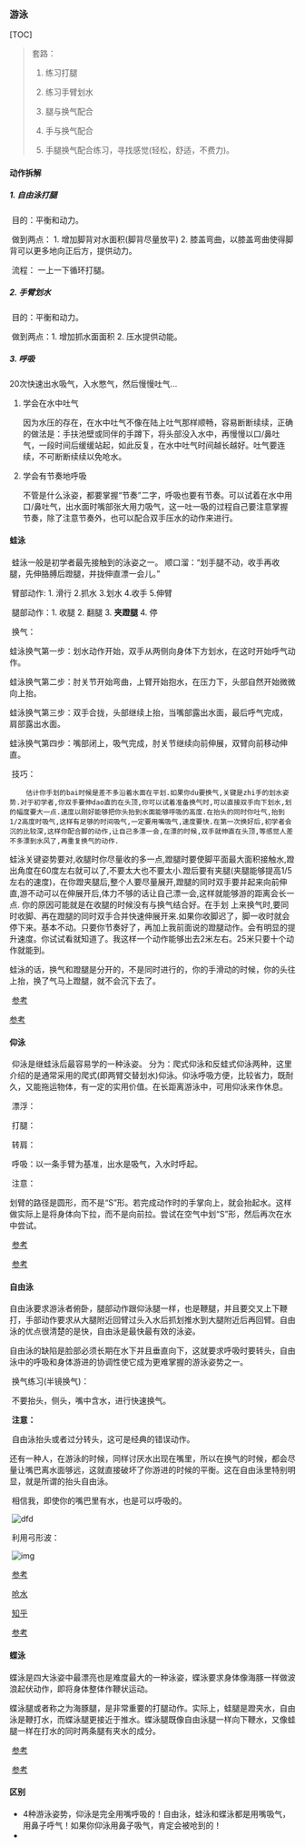 ### 游泳

[TOC]

> 套路： 
>
> 1. 练习打腿 
>
> 2. 练习手臂划水 
> 3. 腿与换气配合 
> 4. 手与换气配合 
> 5. 手腿换气配合练习，寻找感觉(轻松，舒适，不费力)。  

#### 动作拆解

##### 1. 自由泳打腿

​	目的：平衡和动力。

​	做到两点： 1. 增加脚背对水面积(脚背尽量放平) 2. 膝盖弯曲，以膝盖弯曲使得脚背可以更多地向正后方，提供动力。

​	流程： 一上一下循环打腿。 

##### 2. 手臂划水

​	目的：平衡和动力。

​	做到两点：1. 增加抓水面面积 2. 压水提供动能。

##### 3. 呼吸

 20次快速出水吸气，入水憋气，然后慢慢吐气...

 1. 学会在水中吐气

    因为水压的存在，在水中吐气不像在陆上吐气那样顺畅，容易断断续续，正确的做法是：手扶池壁或同伴的手蹲下，将头部没入水中，再慢慢以口/鼻吐气，一段时间后缓缓站起，如此反复，在水中吐气时间越长越好。吐气要连续，不可断断续续以免呛水。

 2. 学会有节奏地呼吸

    不管是什么泳姿，都要掌握“节奏”二字，呼吸也要有节奏。可以试着在水中用口/鼻吐气，出水面时嘴部张大用力吸气，这一吐一吸的过程自己要注意掌握节奏，除了注意节奏外，也可以配合双手压水的动作来进行。

#### 蛙泳

​	蛙泳一般是初学者最先接触到的泳姿之一。 顺口溜：“划手腿不动，收手再收腿，先伸胳膊后蹬腿，并拢伸直漂一会儿。”

​	臂部动作:  1. 滑行 2.抓水 3.划水 4.收手 5.伸臂

​	腿部动作：1. 收腿 2. 翻腿 3. **夹蹬腿** 4. 停

​	换气：

​		蛙泳换气第一步：划水动作开始，双手从两侧向身体下方划水，在这时开始呼气动作。

​		蛙泳换气第二步：肘关节开始弯曲，上臂开始抱水，在压力下，头部自然开始微微向上抬。

​		蛙泳换气第三步：双手合拢，头部继续上抬，当嘴部露出水面，最后呼气完成，肩﻿部露出水面。

​		蛙泳换气第四步：嘴部闭上，吸气完成，肘关节继续向前伸展，双臂向前移动伸直。

​	技巧：

 		估计你手划的bai时候是差不多沿着水面在平划.如果你du要换气,关键是zhi手的划水姿势.对于初学者,你双手要伸dao直的在头顶,你可以试着准备换气时,可以直接双手向下划水,划的幅度要大一点.速度以刚好能够把你头抬到水面能够呼吸的高度.在抬头的同时你吐气,抬到1/2高度时吸气,这样有足够的时间吸气,一定要用嘴吸气,速度要快.在第一次换好后,初学者会沉的比较深,这样你配合脚的动作,让自己多漂一会,在漂的时候,双手就伸直在头顶,等感觉人差不多漂到水风了,再重复换气的动作.
蛙泳关键姿势要对,收腿时你尽量收的多一点,蹬腿时要使脚平面最大面积接触水,蹬出角度在60度左右就可以了,不要太大也不要太小.蹬后要有夹腿(夹腿能够提高1/5左右的速度)，在你蹬夹腿后,整个人要尽量展开,蹬腿的同时双手要并起来向前伸直,游不动可以在伸展开后,体力不够的话让自己漂一会,这样就能够游的距离会长一点. 你的原因可能就是在收腿的时候没有与换气结合好。在手划 上来换气时,要同时收脚、再在蹬腿的同时双手合并快速伸展开来.如果你收脚迟了，脚一收时就会停下来。基本不动。只要你节奏好了，再加上我前面说的蹬腿动作。会有明显的提升速度。你试试看就知道了。我这样一个动作能够出去2米左右。25米只要十个动作就能到。

​	蛙泳的话，换气和蹬腿是分开的，不是同时进行的，你的手滑动的时候，你的头往上抬，换了气马上蹬腿，就不会沉下去了。

​	[参考](https://www.sohu.com/a/232637869_791869)

   [ 参考](https://jingyan.baidu.com/article/fdbd427700448fb89e3f48cb.html)

#### 仰泳

​	仰泳是继蛙泳后最容易学的一种泳姿。 分为：爬式仰泳和反蛙式仰泳两种，这里介绍的是通常采用的爬式(即两臂交替划水)仰泳。仰泳呼吸方便，比较省力，既耐久，又能拖运物体，有一定的实用价值。在长距离游泳中，可用仰泳来作休息。

​	漂浮：

​	打腿：

​	转肩：

​	呼吸：以一条手臂为基准，出水是吸气，入水时呼起。

​	注意：

​		划臂的路径是圆形，而不是“S”形。若完成动作时的手掌向上，就会抬起水。这样做实际上是将身体向下拉，而不是向前拉。尝试在空气中划“S”形，然后再次在水中尝试。

​	[参考](https://www.sohu.com/a/230319760_495024)

​	[参考](http://www.360doc.com/content/20/0803/13/48905922_928284563.shtml)

#### 自由泳

​	自由泳要求游泳者俯卧，腿部动作跟仰泳腿一样，也是鞭腿，并且要交叉上下鞭打，手部动作要求从大腿附近回臂过头入水后抓划推水到大腿附近后再回臂。自由泳的优点很清楚的是快，自由泳是最快最有效的泳姿。

​	自由泳的缺陷是脸部必须长期在水下并且垂直向下，这就要求呼吸时要转头，自由泳中的呼吸和身体游进的协调性使它成为更难掌握的游泳姿势之一。

​	换气练习(半镜换气)：

​		不要抬头，侧头，嘴中含水，进行快速换气。

​	**注意：**

​	自由泳抬头或者过分转头，这可是经典的错误动作。

​	还有一种人，在游泳的时候，同样讨厌水出现在嘴里，所以在换气的时候，都会尽量让嘴巴离水面够远，这就直接破坏了你游进的时候的平衡。这在自由泳里特别明显，就是所谓的抬头自由泳。

​	相信我，即使你的嘴巴里有水，也是可以呼吸的。

​	![dfd](https://pic1.zhimg.com/80/v2-aefe4dfd756881771d37bd80863e1de9_720w.jpg?source=1940ef5c)

​	利用弓形波：

​		![img](http://5b0988e595225.cdn.sohucs.com/images/20180424/923923bfac674aa1a1d95a63e57509b3.jpeg)

​	[参考](https://jingyan.baidu.com/article/414eccf61703c66b431f0af8.html)

​	[呛水](https://baijiahao.baidu.com/s?id=1652406557835712325&wfr=spider&for=pc)

​	[知乎](https://www.zhihu.com/question/33452873)

​	[参考](https://sports.sohu.com/20180424/n535723762.shtml)

#### 蝶泳

​	蝶泳是四大泳姿中最漂亮也是难度最大的一种泳姿，蝶泳要求身体像海豚一样做波浪起伏动作，即将身体整体作鞭状运动。



蝶泳腿或者称之为海豚腿，是非常重要的打腿动作。实际上，蛙腿是蹬夹水，自由泳是鞭打水，而蝶泳腿更接近于推水。蝶泳腿既像自由泳腿一样向下鞭水，又像蛙腿一样在打水的同时两条腿有夹水的成分。

​	[参考](https://www.sohu.com/a/227986959_100061717)

​	[参考](https://haokan.baidu.com/v?vid=13379003925395603414&pd=bjh&fr=bjhauthor&type=video)



#### 区别

- 4种游泳姿势，仰泳是完全用嘴呼吸的！自由泳，蛙泳和蝶泳都是用嘴吸气，用鼻子呼气！如果你仰泳用鼻子吸气，肯定会被呛到的！
- 